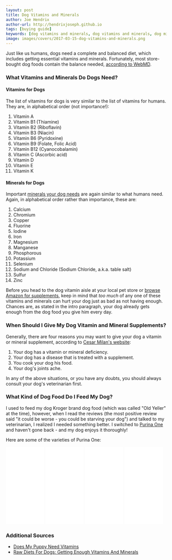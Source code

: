 ```yaml
---
layout: post
title: Dog Vitamins and Minerals
author: Joe Hendrix
author-url: http://hendrixjoseph.github.io
tags: [buying guide]
keywords: [dog vitamins and minerals, dog vitamins and minerals, dog minerals, what vitamins and minerals do dogs need, what vitamins do dogs need, what minerals do dogs need, vitamins for dogs, minerals for dogs, vitamins and minerals for dogs]
image: images/covers/2017-03-15-dog-vitamins-and-minerals.png
---
```


Just like us humans, dogs need a complete and balanced diet, which includes getting essential vitamins and minerals. Fortunately, most store-bought dog foods contain the balance needed, [according to WebMD](http://pets.webmd.com/dogs/guide/dog-vitamins-and-supplements).

### What Vitamins and Minerals Do Dogs Need?

#### Vitamins for Dogs

The list of vitamins for dogs is very similar to the list of vitamins for humans. They are, in alphabetical order (not importance!):

1. Vitamin A
2. Vitamin B1 (Thiamine)
3. Vitamin B2 (Riboflavin)
4. Vitamin B3 (Niacin)
5. Vitamin B6 (Pyridoxine)
6. Vitamin B9 (Folate, Folic Acid)
7. Vitamin B12 (Cyanocobalamin)
8. Vitamin C (Ascorbic acid)
9. Vitamin D
10. Vitamin E
11. Vitamin K

#### Minerals for Dogs

Important [minerals your dog needs](http://www.petmd.com/dog/nutrition/evr_dg_mineral-the_right_sources) are again similar to what humans need. Again, in alphabetical order rather than importance, these are:

1. Calcium
2. Chromium
3. Copper
4. Fluorine
5. Iodine
6. Iron
7. Magnesium
8. Manganese
9. Phosphorous
10. Potassium
11. Selenium
12. Sodium and Chloride (Sodium Chloride, a.k.a. table salt)
13. Sulfur
14. Zinc

Before you head to the dog vitamin aisle at your local pet store or [browse Amazon for supplements](http://amzn.to/2m1r6Ld), keep in mind that *too much* of any one of these vitamins and minerals can hurt your dog just as bad as not having enough. Chances are, as stated in the intro paragraph, your dog already gets enough from the dog food you give him every day.

### When Should I Give My Dog Vitamin and Mineral Supplements?

Generally, there are four reasons you may want to give your dog a vitamin or mineral supplement, according to [Cesar Milan's website](https://www.cesarsway.com/dog-care/nutrition/dog-vitamins-and-supplements):

1. Your dog has a vitamin or mineral deficiency.
2. Your dog has a disease that is treated with a supplement.
3. You cook your dog his food.
4. Your dog's joints ache.

In any of the above situations, or you have any doubts, you should always consult your dog's veterinarian first.

### What Kind of Dog Food Do I Feed My Dog?

I used to feed my dog Kroger brand dog food (which was called "Old Yeller" at the time), however, when I read the reviews (the most positive review said "it could be worse - you could be starving your dog") and talked to my veterinarian, I realized I needed something better. I switched to [Purina One](http://amzn.to/2nbdfSf) and haven't gone back - and my dog enjoys it thoroughly!

Here are some of the varieties of Purina One:

<iframe style="width:120px;height:240px;" marginwidth="0" marginheight="0" scrolling="no" frameborder="0" src="//ws-na.amazon-adsystem.com/widgets/q?ServiceVersion=20070822&OneJS=1&Operation=GetAdHtml&MarketPlace=US&source=ss&ref=as_ss_li_til&ad_type=product_link&tracking_id=puppysnuggles-20&marketplace=amazon&region=US&placement=B009IOCCD2&asins=B009IOCCD2&linkId=cb85b1cf672254e207117a9e90d26023&show_border=true&link_opens_in_new_window=true"></iframe>
<iframe style="width:120px;height:240px;" marginwidth="0" marginheight="0" scrolling="no" frameborder="0" src="//ws-na.amazon-adsystem.com/widgets/q?ServiceVersion=20070822&OneJS=1&Operation=GetAdHtml&MarketPlace=US&source=ss&ref=as_ss_li_til&ad_type=product_link&tracking_id=puppysnuggles-20&marketplace=amazon&region=US&placement=B008MKI7KU&asins=B008MKI7KU&linkId=c53bda738184bc9421a9fafd29a8f39c&show_border=true&link_opens_in_new_window=true"></iframe>
<iframe style="width:120px;height:240px;" marginwidth="0" marginheight="0" scrolling="no" frameborder="0" src="//ws-na.amazon-adsystem.com/widgets/q?ServiceVersion=20070822&OneJS=1&Operation=GetAdHtml&MarketPlace=US&source=ss&ref=as_ss_li_til&ad_type=product_link&tracking_id=puppysnuggles-20&marketplace=amazon&region=US&placement=B008K2YJFW&asins=B008K2YJFW&linkId=88c73873f4134769885512d791190d87&show_border=true&link_opens_in_new_window=true"></iframe>
<iframe style="width:120px;height:240px;" marginwidth="0" marginheight="0" scrolling="no" frameborder="0" src="//ws-na.amazon-adsystem.com/widgets/q?ServiceVersion=20070822&OneJS=1&Operation=GetAdHtml&MarketPlace=US&source=ss&ref=as_ss_li_til&ad_type=product_link&tracking_id=puppysnuggles-20&marketplace=amazon&region=US&placement=B0094RVTFA&asins=B0094RVTFA&linkId=dbe9582b20d6010bbdc519f9f35b46af&show_border=true&link_opens_in_new_window=true"></iframe>

### Additional Sources

* [Does My Puppy Need Vitamins](https://www.banfield.com/pet-healthcare/additional-resources/ask-a-vet/does-my-puppy-need-vitamins)
* [Raw Diets For Dogs: Getting Enough Vitamins And Minerals](http://www.dogsnaturallymagazine.com/raw-diets-for-dogs-getting-enough-vitamins-and-minerals/)
